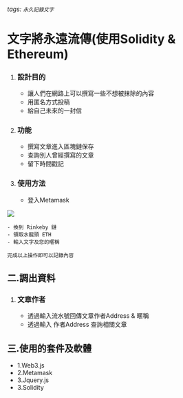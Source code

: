 ###### tags: `永久記錄文字`
# 文字將永遠流傳(使用Solidity & Ethereum)

1. ### 設計目的
    - 讓人們在網路上可以撰寫一些不想被抹除的內容
    - 用匿名方式投稿
    - 給自己未來的一封信

    


2. ### 功能
    - 撰寫文章進入區塊鏈保存
    - 查詢別人曾經撰寫的文章
    - 留下時間戳記
    
    
3. ### 使用方法
    - 登入Metamask
    
![](https://www.google.com/url?sa=i&url=https%3A%2F%2Fmetamask.zendesk.com%2Fhc%2Fen-us&psig=AOvVaw2z7rpknMIvNgT5SnoLxMgX&ust=1574828773487000&source=images&cd=vfe&ved=0CAIQjRxqFwoTCPiFxsCEh-YCFQAAAAAdAAAAABAD)
  
    - 換到 Rinkeby 鏈
    - 領取水龍頭 ETH
    - 輸入文字及您的暱稱
    
    完成以上操作即可以記錄內容


## 二.調出資料
    
1. ### 文章作者
    - 透過輸入流水號回傳文章作者Address & 暱稱
    - 透過輸入 作者Address 查詢相關文章
    
## 三.使用的套件及軟體

- 1.Web3.js
- 2.Metamask
- 3.Jquery.js
- 3.Solidity

 
